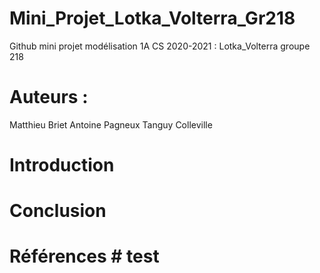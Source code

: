 # Mini_Projet_Lotka_Volterra_Gr218
Github mini projet modélisation 1A CS 2020-2021 : Lotka_Volterra groupe 218 
# Auteurs : 
Matthieu Briet 
Antoine Pagneux 
Tanguy Colleville 

# Introduction 
# Conclusion 
# Références # test
